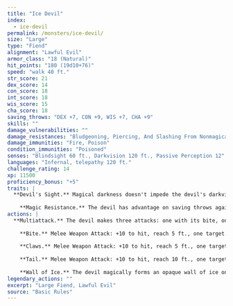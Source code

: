 ```yaml
---
title: "Ice Devil"
index:
  - ice-devil
permalink: /monsters/ice-devil/
size: "Large"
type: "Fiend"
alignment: "Lawful Evil"
armor_class: "18 (Natural)"
hit_points: "180 (19d10+76)"
speed: "walk 40 ft."
str_score: 21
dex_score: 14
con_score: 18
int_score: 18
wis_score: 15
cha_score: 18
saving_throws: "DEX +7, CON +9, WIS +7, CHA +9"
skills: ""
damage_vulnerabilities: ""
damage_resistances: "Bludgeoning, Piercing, And Slashing From Nonmagical Weapons That Aren'T Silvered"
damage_immunities: "Fire, Poison"
condition_immunities: "Poisoned"
senses: "Blindsight 60 ft., Darkvision 120 ft., Passive Perception 12"
languages: "Infernal, telepathy 120 ft."
challenge_rating: 14
xp: 11500
proficiency_bonus: "+5"
traits: |
  **Devil's Sight.** Magical darkness doesn't impede the devil's darkvision.
    
    **Magic Resistance.** The devil has advantage on saving throws against spells and other magical effects.
actions: |
  **Multiattack.** The devil makes three attacks: one with its bite, one with its claws, and one with its tail.
    
    **Bite.** Melee Weapon Attack: +10 to hit, reach 5 ft., one target. Hit: 12 (2d6 + 5) piercing damage plus 10 (3d6) cold damage.
    
    **Claws.** Melee Weapon Attack: +10 to hit, reach 5 ft., one target. Hit: 10 (2d4 + 5) slashing damage plus 10 (3d6) cold damage.
    
    **Tail.** Melee Weapon Attack: +10 to hit, reach 10 ft., one target. Hit: 12 (2d6 + 5) bludgeoning damage plus 10 (3d6) cold damage.
    
    **Wall of Ice.** The devil magically forms an opaque wall of ice on a solid surface it can see within 60 feet of it. The wall is 1 foot thick and up to 30 feet long and 10 feet high, or it's a hemispherical dome up to 20 feet in diameter. When the wall appears, each creature in its space is pushed out of it by the shortest route. The creature chooses which side of the wall to end up on, unless the creature is incapacitated. The creature then makes a DC 17 Dexterity saving throw, taking 35 (10d6) cold damage on a failed save, or half as much damage on a successful one. The wall lasts for 1 minute or until the devil is incapacitated or dies. The wall can be damaged and breached; each 10-foot section has AC 5, 30 hit points, vulnerability to fire damage, and immunity to acid, cold, necrotic, poison, and psychic damage. If a section is destroyed, it leaves behind a sheet of frigid air in the space the wall occupied. Whenever a creature finishes moving through the frigid air on a turn, willingly or otherwise, the creature must make a DC 17 Constitution saving throw, taking 17 (5d6) cold damage on a failed save, or half as much damage on a successful one. The frigid air dissipates when the rest of the wall vanishes.  
legendary_actions: ""
excerpt: "Large Fiend, Lawful Evil"
source: "Basic Rules"
---
```

